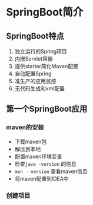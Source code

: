 
# SpringBoot简介

## SpringBoot特点

1. 独立运行的Spring项目
2. 内嵌Servlet容器
3. 提供starter简化Maven配置
4. 自动配置Spring 
5. 准生产的应用监控 
6. 无代码生成和xml配置

## 第一个SpringBoot应用

### maven的安装
* 下载maven包
* 解压到本地
* 配置maven环境变量
* 检查`java -version` 的信息
* `mvn --version` 查看maven信息
* 将maven配置到IDEA中

### 创建项目

